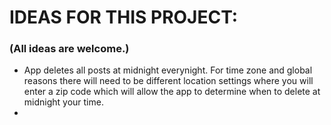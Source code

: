 # IDEAS FOR THIS PROJECT:
### (All ideas are welcome.)

  - App deletes all posts at midnight everynight. For time zone and global reasons there will need to be different location settings where you will enter a zip code which will allow the app to determine when to delete at midnight your time.
  -
